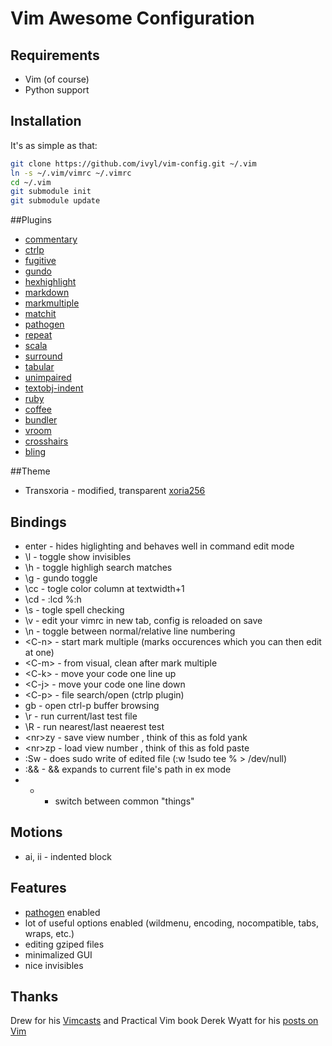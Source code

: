 # Vim Awesome Configuration

## Requirements
* Vim (of course)
* Python support

## Installation
It's as simple as that:

```bash
git clone https://github.com/ivyl/vim-config.git ~/.vim
ln -s ~/.vim/vimrc ~/.vimrc
cd ~/.vim
git submodule init
git submodule update
```

##Plugins
* [commentary](https://github.com/tpope/vim-commentary)
* [ctrlp](https://github.com/kien/ctrlp.vim)
* [fugitive](https://github.com/tpope/vim-fugitive)
* [gundo](https://github.com/sjl/gundo.vim)
* [hexhighlight](http://www.vim.org/scripts/script.php?script_id=2937)
* [markdown](https://github.com/tpope/vim-markdown)
* [markmultiple](https://github.com/adinapoli/vim-markmultiple)
* [matchit](http://www.vim.org/scripts/script.php?script_id=39)
* [pathogen](https://github.com/tpope/vim-pathogen)
* [repeat](https://github.com/tpope/vim-repeat)
* [scala](https://github.com/derekwyatt/vim-scala)
* [surround](https://github.com/tpope/vim-surround)
* [tabular](https://github.com/godlygeek/tabular)
* [unimpaired](https://github.com/tpope/vim-unimpaired)
* [textobj-indent](https://github.com/kana/vim-textobj-indent)
* [ruby](https://github.com/vim-ruby/vim-ruby)
* [coffee](https://github.com/kchmck/vim-coffee-script)
* [bundler](https://github.com/tpope/vim-bundler)
* [vroom](https://github.com/skalnik/vim-vroom)
* [crosshairs](https://github.com/chreekat/vim-paren-crosshairs.git)
* [bling](https://github.com/ivyl/vim-bling)


##Theme
* Transxoria - modified, transparent [xoria256](http://www.vim.org/scripts/script.php?script_id=2140)

## Bindings
* enter - hides higlighting and behaves well in command edit mode
* \l - toggle show invisibles
* \h - toggle highligh search matches
* \g - gundo toggle
* \cc - togle color column at textwidth+1
* \cd - :lcd %:h
* \s - togle spell checking
* \v - edit your vimrc in new tab, config is reloaded on save
* \n - toggle between normal/relative line numbering
* &lt;C-n&gt; - start mark multiple (marks occurences which you can then edit at
  one)
* &lt;C-m&gt; - from visual, clean after mark multiple
* &lt;C-k&gt; - move your code one line up
* &lt;C-j&gt; - move your code one line down
* &lt;C-p&gt; - file search/open (ctrlp plugin)
* gb - open ctrl-p buffer browsing
* \r - run current/last test file
* \R - run nearest/last neaerest test
* &lt;nr&gt;zy - save view number <nr>, think of this as fold yank
* &lt;nr&gt;zp - load view number <nr>, think of this as fold paste
* :Sw - does sudo write of edited file (:w !sudo tee % > /dev/null)
* :&& - && expands to current file's path in ex mode
* - - switch between common "things"

## Motions
* ai, ii - indented block

## Features
* [pathogen](https://github.com/tpope/vim-pathogen) enabled
* lot of useful options enabled (wildmenu, encoding, nocompatible, tabs, wraps, etc.)
* editing gziped files
* minimalized GUI
* nice invisibles

## Thanks
Drew for his [Vimcasts](http://vimcasts.org/) and Practical Vim book
Derek Wyatt for his [posts on Vim](http://www.derekwyatt.org/vim/)

